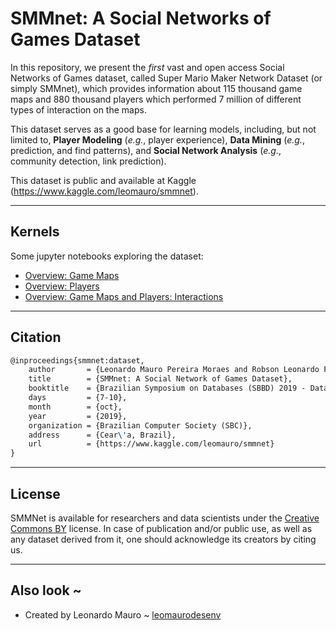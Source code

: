 # SMMnet: A Social Networks of Games Dataset

In this repository, we present the _first_ vast and open access Social Networks of Games dataset, called Super Mario Maker Network Dataset (or simply SMMnet), which provides information about 115 thousand game maps and 880 thousand players which performed 7 million of different types of interaction on the maps.  

This dataset serves as a good base for learning models, including, but not limited to, **Player Modeling** (_e.g._, player experience), **Data Mining** (_e.g._, prediction, and find patterns), and **Social Network Analysis** (_e.g._, community detection, link prediction).  

This dataset is public and available at Kaggle (https://www.kaggle.com/leomauro/smmnet).  

---
## Kernels

Some jupyter notebooks exploring the dataset:  
- [Overview: Game Maps](jupyter/game-maps.ipynb)  
- [Overview: Players](jupyter/players.ipynb)  
- [Overview: Game Maps and Players: Interactions](jupyter/interactions.ipynb)  

---
## Citation

```tex
@inproceedings{smmnet:dataset,
    author       = {Leonardo Mauro Pereira Moraes and Robson Leonardo Ferreira Cordeiro},
    title        = {SMMnet: A Social Network of Games Dataset},
    booktitle    = {Brazilian Symposium on Databases (SBBD) 2019 - Dataset Showcase Workshop (DSW)},
    days         = {7-10},
    month        = {oct},
    year         = {2019},
    organization = {Brazilian Computer Society (SBC)},
    address      = {Cear\'a, Brazil},
    url          = {https://www.kaggle.com/leomauro/smmnet}
} 
```

---
## License

SMMNet is available for researchers and data scientists under the [Creative Commons BY](https://creativecommons.org/licenses/by/4.0/) license. In case of publication and/or public use, as well as any dataset derived from it, one should acknowledge its creators by citing us.  

---
## Also look ~

- Created by Leonardo Mauro ~ [leomaurodesenv](https://github.com/leomaurodesenv/)
